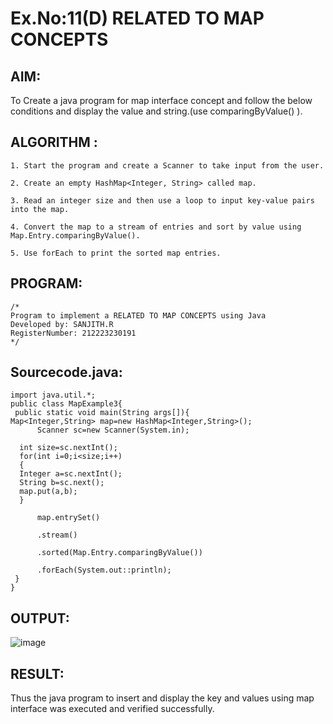 # Ex.No:11(D) RELATED TO MAP CONCEPTS

## AIM:
To Create a java program for map interface concept and follow the below conditions and display the value and string.(use comparingByValue() ).

## ALGORITHM :
```
1. Start the program and create a Scanner to take input from the user.

2. Create an empty HashMap<Integer, String> called map.

3. Read an integer size and then use a loop to input key-value pairs into the map.

4. Convert the map to a stream of entries and sort by value using Map.Entry.comparingByValue().

5. Use forEach to print the sorted map entries.

```

## PROGRAM:
 ```
/*
Program to implement a RELATED TO MAP CONCEPTS using Java
Developed by: SANJITH.R
RegisterNumber: 212223230191
*/
```

## Sourcecode.java:

```
import java.util.*;  
public class MapExample3{  
 public static void main(String args[]){  
Map<Integer,String> map=new HashMap<Integer,String>();          
      Scanner sc=new Scanner(System.in);
  
  int size=sc.nextInt();
  for(int i=0;i<size;i++)
  {
  Integer a=sc.nextInt();
  String b=sc.next();
  map.put(a,b);  
  }   

      map.entrySet()  
       
      .stream()  
   
      .sorted(Map.Entry.comparingByValue()) 

      .forEach(System.out::println);  
 }  
}
```


## OUTPUT:

![image](https://github.com/user-attachments/assets/5fa1d1c3-42e0-4faf-b37e-85685f72acaa)


## RESULT:
Thus the java program to insert and display the key and values using map interface was  executed and verified successfully.


